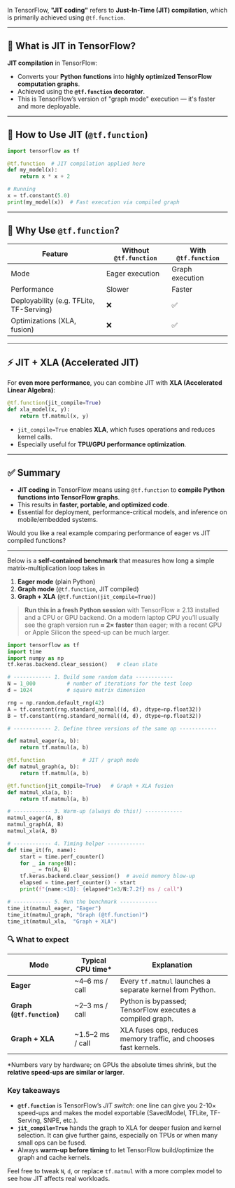 In TensorFlow, **"JIT coding"** refers to **Just-In-Time (JIT) compilation**, which is primarily achieved using `@tf.function`.

---

## 🚀 What is JIT in TensorFlow?

**JIT compilation** in TensorFlow:

* Converts your **Python functions** into **highly optimized TensorFlow computation graphs**.
* Achieved using the **`@tf.function` decorator**.
* This is TensorFlow’s version of "graph mode" execution — it's faster and more deployable.

---

## 🔧 How to Use JIT (`@tf.function`)

```python
import tensorflow as tf

@tf.function  # JIT compilation applied here
def my_model(x):
    return x * x + 2

# Running
x = tf.constant(5.0)
print(my_model(x))  # Fast execution via compiled graph
```

---

## 🧠 Why Use `@tf.function`?

| Feature                                 | Without `@tf.function` | With `@tf.function` |
| --------------------------------------- | ---------------------- | ------------------- |
| Mode                                    | Eager execution        | Graph execution     |
| Performance                             | Slower                 | Faster              |
| Deployability (e.g. TFLite, TF-Serving) | ❌                      | ✅                   |
| Optimizations (XLA, fusion)             | ❌                      | ✅                   |

---

## ⚡ JIT + XLA (Accelerated JIT)

For **even more performance**, you can combine JIT with **XLA (Accelerated Linear Algebra)**:

```python
@tf.function(jit_compile=True)
def xla_model(x, y):
    return tf.matmul(x, y)
```

* `jit_compile=True` enables **XLA**, which fuses operations and reduces kernel calls.
* Especially useful for **TPU/GPU performance optimization**.

---

## ✅ Summary

* **JIT coding** in TensorFlow means using `@tf.function` to **compile Python functions into TensorFlow graphs**.
* This results in **faster, portable, and optimized code**.
* Essential for deployment, performance-critical models, and inference on mobile/embedded systems.

Would you like a real example comparing performance of eager vs JIT compiled functions?

---

Below is a **self-contained benchmark** that measures how long a simple matrix-multiplication loop takes in

1. **Eager mode** (plain Python)
2. **Graph mode** (`@tf.function`, JIT compiled)
3. **Graph + XLA** (`@tf.function(jit_compile=True)`)

> **Run this in a fresh Python session** with TensorFlow ≥ 2.13 installed and a CPU or GPU backend.
> On a modern laptop CPU you’ll usually see the graph version run **≈ 2× faster** than eager; with a recent GPU or Apple Silicon the speed-up can be much larger.

```python
import tensorflow as tf
import time
import numpy as np
tf.keras.backend.clear_session()   # clean slate

# ------------ 1. Build some random data ------------
N = 1_000          # number of iterations for the test loop
d = 1024           # square matrix dimension

rng = np.random.default_rng(42)
A = tf.constant(rng.standard_normal((d, d), dtype=np.float32))
B = tf.constant(rng.standard_normal((d, d), dtype=np.float32))

# ------------ 2. Define three versions of the same op ------------

def matmul_eager(a, b):
    return tf.matmul(a, b)

@tf.function            # JIT / graph mode
def matmul_graph(a, b):
    return tf.matmul(a, b)

@tf.function(jit_compile=True)   # Graph + XLA fusion
def matmul_xla(a, b):
    return tf.matmul(a, b)

# ------------ 3. Warm-up (always do this!) ------------
matmul_eager(A, B)
matmul_graph(A, B)
matmul_xla(A, B)

# ------------ 4. Timing helper ------------
def time_it(fn, name):
    start = time.perf_counter()
    for _ in range(N):
        _ = fn(A, B)
    tf.keras.backend.clear_session()  # avoid memory blow-up
    elapsed = time.perf_counter() - start
    print(f"{name:<18}: {elapsed*1e3/N:7.2f} ms / call")

# ------------ 5. Run the benchmark ------------
time_it(matmul_eager, "Eager")
time_it(matmul_graph, "Graph (@tf.function)")
time_it(matmul_xla,  "Graph + XLA")

```

### 🔍 What to expect

| Mode                       | Typical CPU time\* | Explanation                                                      |
| -------------------------- | ------------------ | ---------------------------------------------------------------- |
| **Eager**                  | \~4–6 ms / call    | Every `tf.matmul` launches a separate kernel from Python.        |
| **Graph (`@tf.function`)** | \~2–3 ms / call    | Python is bypassed; TensorFlow executes a compiled graph.        |
| **Graph + XLA**            | \~1.5–2 ms / call  | XLA fuses ops, reduces memory traffic, and chooses fast kernels. |

\*Numbers vary by hardware; on GPUs the absolute times shrink, but the **relative speed-ups are similar or larger**.

### Key takeaways

* **`@tf.function`** is TensorFlow’s *JIT switch*: one line can give you 2-10× speed-ups and makes the model exportable (SavedModel, TFLite, TF-Serving, SNPE, etc.).
* **`jit_compile=True`** hands the graph to XLA for deeper fusion and kernel selection. It can give further gains, especially on TPUs or when many small ops can be fused.
* Always **warm-up before timing** to let TensorFlow build/optimize the graph and cache kernels.

Feel free to tweak `N`, `d`, or replace `tf.matmul` with a more complex model to see how JIT affects real workloads.
